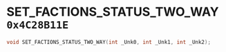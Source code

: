 # SET_FACTIONS_STATUS_TWO_WAY `0x4C28B11E`

```cpp
void SET_FACTIONS_STATUS_TWO_WAY(int _Unk0, int _Unk1, int _Unk2);
```